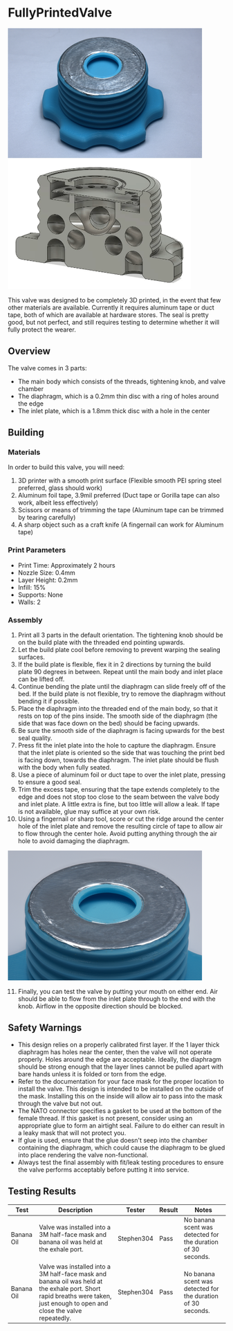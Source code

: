# FullyPrintedValve

<img height="300" src="images/valve_isometric.png" /><img height="300" src="images/valve_animation.gif" /><br />

This valve was designed to be completely 3D printed, in the event that few other materials are available. Currently it requires aluminum tape or duct tape, both of which are available at hardware stores. The seal is pretty good, but not perfect, and still requires testing to determine whether it will fully protect the wearer.

## Overview

The valve comes in 3 parts:

* The main body which consists of the threads, tightening knob, and valve chamber
* The diaphragm, which is a 0.2mm thin disc with a ring of holes around the edge
* The inlet plate, which is a 1.8mm thick disc with a hole in the center

## Building

### Materials

In order to build this valve, you will need:
1. 3D printer with a smooth print surface (Flexible smooth PEI spring steel preferred, glass should work)
2. Aluminum foil tape, 3.9mil preferred (Duct tape or Gorilla tape can also work, albeit less effectively)
3. Scissors or means of trimming the tape (Aluminum tape can be trimmed by tearing carefully)
4. A sharp object such as a craft knife (A fingernail can work for Aluminum tape)

### Print Parameters
* Print Time: Approximately 2 hours
* Nozzle Size: 0.4mm
* Layer Height: 0.2mm
* Infill: 15%
* Supports: None
* Walls: 2

### Assembly

1. Print all 3 parts in the default orientation. The tightening knob should be on the build plate with the threaded end pointing upwards.
2. Let the build plate cool before removing to prevent warping the sealing surfaces.
3. If the build plate is flexible, flex it in 2 directions by turning the build plate 90 degrees in between. Repeat until the main body and inlet place can be lifted off.
4. Continue bending the plate until the diaphragm can slide freely off of the bed. If the build plate is not flexible, try to remove the diaphragm without bending it if possible.
5. Place the diaphragm into the threaded end of the main body, so that it rests on top of the pins inside. The smooth side of the diaphragm (the side that was face down on the bed) should be facing upwards.
6. Be sure the smooth side of the diaphragm is facing upwards for the best seal quality.
7. Press fit the inlet plate into the hole to capture the diaphragm. Ensure that the inlet plate is oriented so the side that was touching the print bed is facing down, towards the diaphragm. The inlet plate should be flush with the body when fully seated.
8. Use a piece of aluminum foil or duct tape to over the inlet plate, pressing to ensure a good seal.
9. Trim the excess tape, ensuring that the tape extends completely to the edge and does not stop too close to the seam between the valve body and inlet plate. A little extra is fine, but too little will allow a leak. If tape is not available, glue may suffice at your own risk.
10. Using a fingernail or sharp tool, score or cut the ridge around the center hole of the inlet plate and remove the resulting circle of tape to allow air to flow through the center hole. Avoid putting anything through the air hole to avoid damaging the diaphragm.

  <img height="300" src="images/valve_foil_closeup.png" />


11. Finally, you can test the valve by putting your mouth on either end. Air should be able to flow from the inlet plate through to the end with the knob. Airflow in the opposite direction should be blocked.

## Safety Warnings

* This design relies on a properly calibrated first layer. If the 1 layer thick diaphragm has holes near the center, then the valve will not operate properly. Holes around the edge are acceptable. Ideally, the diaphragm should be strong enough that the layer lines cannot be pulled apart with bare hands unless it is folded or torn from the edge.
* Refer to the documentation for your face mask for the proper location to install the valve. This design is intended to be installed on the outside of the mask. Installing this on the inside will allow air to pass into the mask through the valve but not out.
* The NATO connector specifies a gasket to be used at the bottom of the female thread. If this gasket is not present, consider using an appropriate glue to form an airtight seal. Failure to do either can result in a leaky mask that will not protect you.
* If glue is used, ensure that the glue doesn't seep into the chamber containing the diaphragm, which could cause the diaphragm to be glued into place rendering the valve non-functional.
* Always test the final assembly with fit/leak testing procedures to ensure the valve performs acceptably before putting it into service.

## Testing Results
| Test | Description | Tester | Result | Notes |
| - | - | - | - | - |
| Banana Oil | Valve was installed into a 3M half-face mask and banana oil was held at the exhale port. | Stephen304 | Pass |  No banana scent was detected for the duration of 30 seconds. |
| Banana Oil | Valve was installed into a 3M half-face mask and banana oil was held at the exhale port. Short rapid breaths were taken, just enough to open and close the valve repeatedly. | Stephen304 | Pass |  No banana scent was detected for the duration of 30 seconds. |

